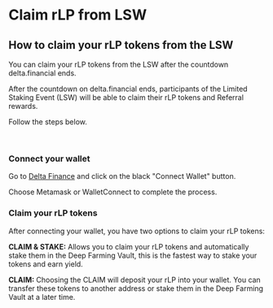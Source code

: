 # Claim rLP from LSW

## How to claim your rLP tokens from the LSW <a href="#lsw-claim" id="lsw-claim"></a>

You can claim your rLP tokens from the LSW after the countdown delta.financial ends.

After the countdown on delta.financial ends, participants of the Limited Staking Event (LSW) will be able to claim their rLP tokens and Referral rewards.

Follow the steps below.

​

### Connect your wallet <a href="#connect-your-wallet" id="connect-your-wallet"></a>

Go to [Delta Finance](https://www.delta.finance/) and click on the black "Connect Wallet" button.

Choose Metamask or WalletConnect to complete the process.

### Claim your rLP tokens <a href="#claim-your-rlp-tokens" id="claim-your-rlp-tokens"></a>

After connecting your wallet, you have two options to claim your rLP tokens:

**CLAIM & STAKE:** Allows you to claim your rLP tokens and automatically stake them in the Deep Farming Vault, this is the fastest way to stake your tokens and earn yield.

**CLAIM:** Choosing the CLAIM will deposit your rLP into your wallet. You can transfer these tokens to another address or stake them in the Deep Farming Vault at a later time.

